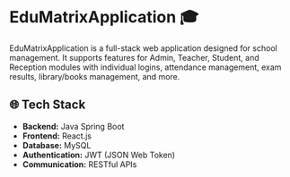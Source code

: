 
# EduMatrixApplication 🎓

EduMatrixApplication is a full-stack web application designed for school management. It supports features for Admin, Teacher, Student, and Reception modules with individual logins, attendance management, exam results, library/books management, and more.

## 🌐 Tech Stack

- **Backend:** Java Spring Boot
- **Frontend:** React.js
- **Database:** MySQL
- **Authentication:** JWT (JSON Web Token)
- **Communication:** RESTful APIs



